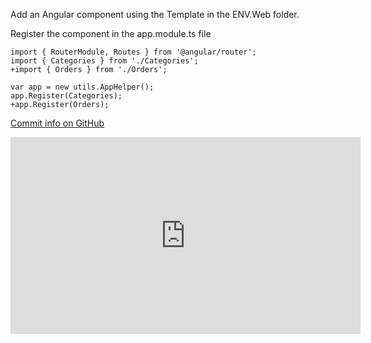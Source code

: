 ﻿Add an Angular component using the Template in the ENV.Web folder.

Register the component in the app.module.ts file
```csdiff
import { RouterModule, Routes } from '@angular/router';
import { Categories } from './Categories';
+import { Orders } from './Orders';
  
var app = new utils.AppHelper();
app.Register(Categories);
+app.Register(Orders);
```
[Commit info on GitHub](https://github.com/FireflyMigration/ENV.Web/commit/c29791278829f3babf00ac5cc0f61ab2c83229fd)
<iframe width="560" height="315" src="https://www.youtube.com/embed/VcYrLb8qlQ8?list=PL1DEQjXG2xnJOSQf2421r1S040NkvCApp" frameborder="0" allowfullscreen></iframe>
